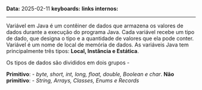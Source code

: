 
**Data:** 2025-02-11
**keyboards:** 
**links internos:** 
___

Variável em Java é um contêiner de dados que armazena os valores de dados durante a execução do programa Java. Cada variável recebe um tipo de dado, que designa o tipo e a quantidade de valores que ela pode conter. Variável é um nome de local de memória de dados. As variáveis Java tem principalmente três tipos: **Local, Instância e Estática**.

Os tipos de dados são divididos em dois grupos -

**Primitivo**: - *byte, short, int, long, float, double, Boolean e char*.
**Não primitivo**: - *String, Arrays, Classes, Enums e Records*

